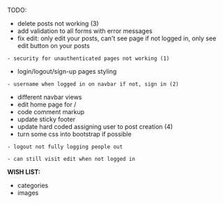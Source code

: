 TODO:

- delete posts not working (3)
- add validation to all forms with error messages
- fix edit: only edit your posts, can't see page if not logged in, only see edit button on your posts

`- security for unauthenticated pages not working (1)`
- login/logout/sign-up pages styling

`- username when logged in on navbar if not, sign in (2)`
- different navbar views
- edit home page for /
- code comment markup
- update sticky footer
- update hard coded assigning user to post creation (4)
- turn some css into bootstrap if possible

`- logout not fully logging people out`

`- can still visit edit when not logged in`

**WISH LIST:**
- categories
- images